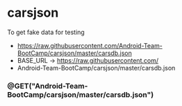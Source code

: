 # carsjson
To get fake data for testing


- https://raw.githubusercontent.com/Android-Team-BootCamp/carsjson/master/carsdb.json
- BASE_URL -> https://raw.githubusercontent.com/
- Android-Team-BootCamp/carsjson/master/carsdb.json



### @GET("Android-Team-BootCamp/carsjson/master/carsdb.json")
